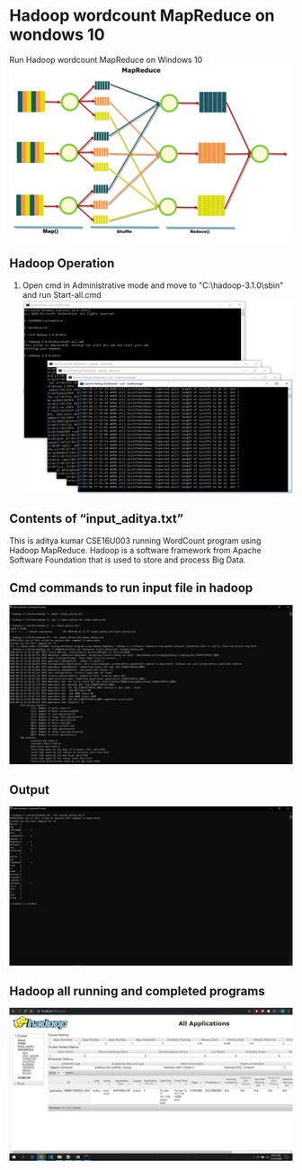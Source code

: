 # Hadoop wordcount MapReduce on wondows 10
Run Hadoop wordcount MapReduce on Windows 10
![hadoop img](https://github.com/ak224001/Hadoop-wordcount-MapReduce-/blob/master/Images/mapreduce.jpg?raw=true)

## Hadoop Operation
1. Open cmd in Administrative mode and move to "C:\hadoop-3.1.0\sbin" and run Start-all.cmd
![cmd start-all.com](https://github.com/ak224001/Hadoop-wordcount-MapReduce-/blob/master/Images/start%20all.png?raw=true)
## Contents of “input_aditya.txt”
This is aditya kumar CSE16U003 running WordCount program using Hadoop MapReduce. Hadoop is a software framework from Apache Software Foundation that is used to store and process Big Data.

## Cmd commands to run input file in hadoop
![input-commands](https://github.com/ak224001/Hadoop-wordcount-MapReduce-/blob/master/Images/input.png?raw=true)
## Output
![output](https://github.com/ak224001/Hadoop-wordcount-MapReduce-/blob/master/Images/output.png?raw=true)
## Hadoop all running and completed programs
![all_programs](https://github.com/ak224001/Hadoop-wordcount-MapReduce-/blob/master/Images/HadoopApplication.png?raw=true)

